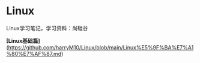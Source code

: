 # Linux
Linux学习笔记，学习资料：尚硅谷

**[Linux基础篇]**(https://github.com/harryM10/Linux/blob/main/Linux%E5%9F%BA%E7%A1%80%E7%AF%87.md)
